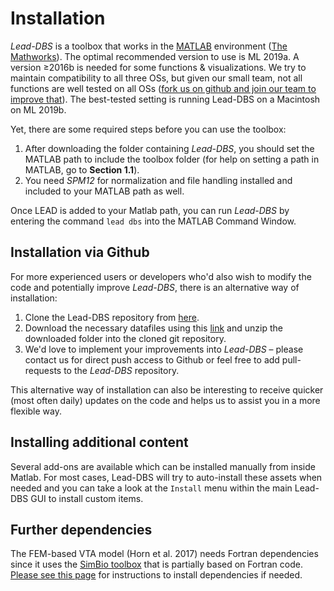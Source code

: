 # Installation

_Lead-DBS_ is a toolbox that works in the [MATLAB](http://www.mathworks.de/products/matlab/) environment \([The Mathworks](http://www.mathworks.com/)\). The optimal recommended version to use is ML 2019a. A version ≥2016b is needed for some functions & visualizations. We try to maintain compatibility to all three OSs, but given our small team, not all functions are well tested on all OSs \([fork us on github and join our team to improve that](http://www.github.com/leaddbs/leaddbs)\). The best-tested setting is running Lead-DBS on a Macintosh on ML 2019b.

Yet, there are some required steps before you can use the toolbox:

1. After downloading the folder containing _Lead-DBS_, you should set the MATLAB path to include the toolbox folder \(for help on setting a path in MATLAB, go to **Section 1.1**\).
2. You need _SPM12_ for normalization and file handling installed and included to your MATLAB path as well.

Once LEAD is added to your Matlab path, you can run _Lead-DBS_ by entering the command `lead dbs` into the MATLAB Command Window.

## Installation via Github

For more experienced users or developers who'd also wish to modify the code and potentially improve _Lead-DBS_, there is an alternative way of installation:

1. Clone the Lead-DBS repository from [here](https://github.com/leaddbs/leaddbs).
2. Download the necessary datafiles using this [link](http://www.lead-dbs.org/release/download.php?id=data) and unzip the downloaded folder into the cloned git repository.
3. We'd love to implement your improvements into _Lead-DBS_ – please contact us for direct push access to Github or feel free to add pull-requests to the _Lead-DBS_ repository.

This alternative way of installation can also be interesting to receive quicker \(most often daily\) updates on the code and helps us to assist you in a more flexible way.

## Installing additional content

Several add-ons are available which can be installed manually from inside Matlab. For most cases, Lead-DBS will try to auto-install these assets when needed and you can take a look at the `Install` menu within the main Lead-DBS GUI to install custom items.

## Further dependencies

The FEM-based VTA model \(Horn et al. 2017\) needs Fortran dependencies since it uses the [SimBio toolbox](https://www.mrt.uni-jena.de/simbio/index.php/Main_Page) that is partially based on Fortran code. [Please see this page](../troubleshooting-specific-help/adding-fortran-dependencies-for-vta-modeling.md) for instructions to install dependencies if needed.

